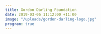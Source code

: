 ```yaml
---
title: Gordon Darling Foundation
date: 2019-03-06 11:12:00 +11:00
image: "/uploads/gordon-darling-logo.jpg"
program: true
---
```


